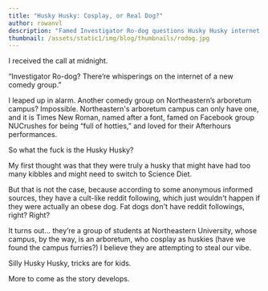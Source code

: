 ```yaml
---
title: "Husky Husky: Cosplay, or Real Dog?"
author: rowanvl
description: "Famed Investigator Ro-dog questions Husky Husky internet noise"
thumbnail: /assets/static1/img/blog/thumbnails/rodog.jpg
---
```


I received the call at midnight.

“Investigator Ro-dog? There’re whisperings on the internet of a new comedy group.”

I leaped up in alarm. Another comedy group on Northeastern’s arboretum campus? Impossible. Northeastern's arboretum campus can only have one, and it is Times New Roman, named after a font, famed on Facebook group NUCrushes for being “full of hotties,” and loved for their Afterhours performances.

So what the fuck is the Husky Husky?

My first thought was that they were truly a husky that might have had too many kibbles and might need to switch to Science Diet. 

But that is not the case, because according to some anonymous informed sources, they have a cult-like reddit following, which just wouldn't happen if they were actually an obese dog. Fat dogs don't have reddit followings, right? Right?

It turns out… they’re a group of students at Northeastern University, whose campus, by the way, is an arboretum, who cosplay as huskies (have we found the campus furries?) I believe they are attempting to steal our vibe.

Silly Husky Husky, tricks are for kids.

More to come as the story develops.
